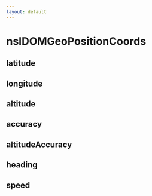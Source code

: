 ```yaml
---
layout: default
---
```


# nsIDOMGeoPositionCoords #

## latitude ##

## longitude ##

## altitude ##

## accuracy ##

## altitudeAccuracy ##

## heading ##

## speed ##

